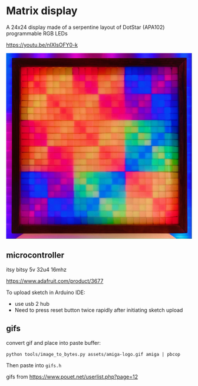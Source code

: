 # Matrix display

A 24x24 display made of a serpentine layout of DotStar (APA102) programmable RGB LEDs

<https://youtu.be/nIXlsOFY0-k>

![matrix](assets/matrix.jpeg)

## microcontroller

itsy bitsy 5v 32u4 16mhz

https://www.adafruit.com/product/3677

To upload sketch in Arduino IDE:

- use usb 2 hub
- Need to press reset button twice rapidly after initiating sketch upload

## gifs
convert gif and place into paste buffer:
```
python tools/image_to_bytes.py assets/amiga-logo.gif amiga | pbcop
```
Then paste into `gifs.h`


gifs from https://www.pouet.net/userlist.php?page=12

